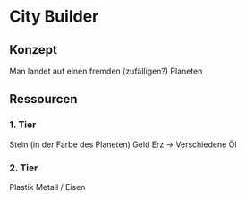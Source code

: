 # City Builder

## Konzept
Man landet auf einen fremden (zufälligen?) Planeten

## Ressourcen
### 1. Tier
Stein (in der Farbe des Planeten)
Geld
Erz -> Verschiedene
Öl

### 2. Tier
Plastik
Metall / Eisen
